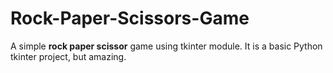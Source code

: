 # Rock-Paper-Scissors-Game
A simple **rock paper scissor** game using tkinter module. 
It is a basic Python tkinter project, but amazing.


